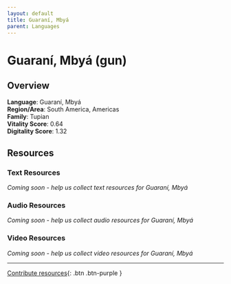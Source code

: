 ```yaml
---
layout: default
title: Guaraní, Mbyá
parent: Languages
---
```


# Guaraní, Mbyá (gun)

## Overview

**Language**: Guaraní, Mbyá  
**Region/Area**: South America, Americas  
**Family**: Tupian  
**Vitality Score**: 0.64  
**Digitality Score**: 1.32  

## Resources

### Text Resources
*Coming soon - help us collect text resources for Guaraní, Mbyá*

### Audio Resources
*Coming soon - help us collect audio resources for Guaraní, Mbyá*

### Video Resources
*Coming soon - help us collect video resources for Guaraní, Mbyá*

---

[Contribute resources](https://fairtrain.github.io/){: .btn .btn-purple }
